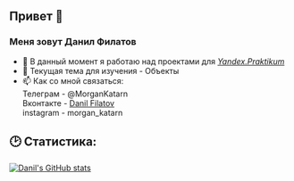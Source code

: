 ## Привет 👋
### Меня зовут **Данил Филатов**


- 🔭 В данный момент я работаю над проектами для [*Yandex.Praktikum*](http://practicum.yandex.ru)
- 🌱 Текущая тема для изучения - Объекты
- 📫 Как со мной связаться:   
Телеграм - @MorganKatarn  
Вконтакте - [Danil Filatov](https://vk.com/morgankatarn)  
instagram - morgan_katarn

## 🕑 Статистика:

[![Danil's GitHub stats](https://github-readme-stats.vercel.app/api?username=KaerMorgan&count_private=true&theme=radical)](https://github.com/anuraghazra/github-readme-stats)
